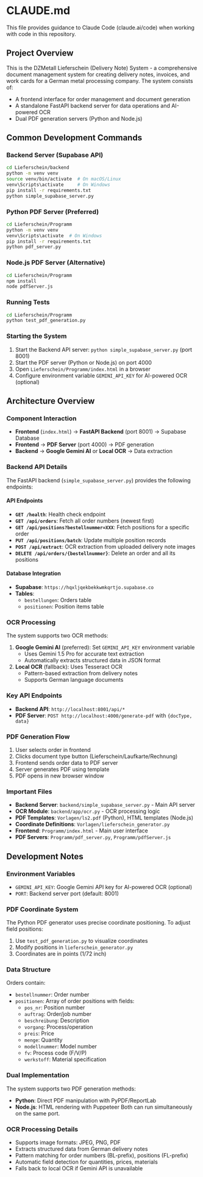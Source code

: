 # CLAUDE.md

This file provides guidance to Claude Code (claude.ai/code) when working with code in this repository.

## Project Overview

This is the DZMetall Lieferschein (Delivery Note) System - a comprehensive document management system for creating delivery notes, invoices, and work cards for a German metal processing company. The system consists of:
- A frontend interface for order management and document generation
- A standalone FastAPI backend server for data operations and AI-powered OCR
- Dual PDF generation servers (Python and Node.js)

## Common Development Commands

### Backend Server (Supabase API)
```bash
cd Lieferschein/backend
python -m venv venv
source venv/bin/activate  # On macOS/Linux
venv\Scripts\activate     # On Windows
pip install -r requirements.txt
python simple_supabase_server.py
```

### Python PDF Server (Preferred)
```bash
cd Lieferschein/Programm
python -m venv venv
venv\Scripts\activate  # On Windows
pip install -r requirements.txt
python pdf_server.py
```

### Node.js PDF Server (Alternative)
```bash
cd Lieferschein/Programm
npm install
node pdfServer.js
```

### Running Tests
```bash
cd Lieferschein/Programm
python test_pdf_generation.py
```

### Starting the System
1. Start the Backend API server: `python simple_supabase_server.py` (port 8001)
2. Start the PDF server (Python or Node.js) on port 4000
3. Open `Lieferschein/Programm/index.html` in a browser
4. Configure environment variable `GEMINI_API_KEY` for AI-powered OCR (optional)

## Architecture Overview

### Component Interaction
- **Frontend** (`index.html`) → **FastAPI Backend** (port 8001) → Supabase Database
- **Frontend** → **PDF Server** (port 4000) → PDF generation
- **Backend** → **Google Gemini AI** or **Local OCR** → Data extraction

### Backend API Details
The FastAPI backend (`simple_supabase_server.py`) provides the following endpoints:

#### API Endpoints
- **`GET /health`**: Health check endpoint
- **`GET /api/orders`**: Fetch all order numbers (newest first)
- **`GET /api/positions?bestellnummer=XXX`**: Fetch positions for a specific order
- **`PUT /api/positions/batch`**: Update multiple position records
- **`POST /api/extract`**: OCR extraction from uploaded delivery note images
- **`DELETE /api/orders/{bestellnummer}`**: Delete an order and all its positions

#### Database Integration
- **Supabase**: `https://hqxljqekbekkwmkqrtjo.supabase.co`
- **Tables**:
  - `bestellungen`: Orders table
  - `positionen`: Position items table

### OCR Processing
The system supports two OCR methods:
1. **Google Gemini AI** (preferred): Set `GEMINI_API_KEY` environment variable
   - Uses Gemini 1.5 Pro for accurate text extraction
   - Automatically extracts structured data in JSON format
2. **Local OCR** (fallback): Uses Tesseract OCR
   - Pattern-based extraction from delivery notes
   - Supports German language documents

### Key API Endpoints
- **Backend API**: `http://localhost:8001/api/*`
- **PDF Server**: `POST http://localhost:4000/generate-pdf` with `{docType, data}`

### PDF Generation Flow
1. User selects order in frontend
2. Clicks document type button (Lieferschein/Laufkarte/Rechnung)
3. Frontend sends order data to PDF server
4. Server generates PDF using template
5. PDF opens in new browser window

### Important Files
- **Backend Server**: `backend/simple_supabase_server.py` - Main API server
- **OCR Module**: `backend/app/ocr.py` - OCR processing logic
- **PDF Templates**: `Vorlagen/ls2.pdf` (Python), HTML templates (Node.js)
- **Coordinate Definitions**: `Vorlagen/lieferschein_generator.py`
- **Frontend**: `Programm/index.html` - Main user interface
- **PDF Servers**: `Programm/pdf_server.py`, `Programm/pdfServer.js`

## Development Notes

### Environment Variables
- `GEMINI_API_KEY`: Google Gemini API key for AI-powered OCR (optional)
- `PORT`: Backend server port (default: 8001)

### PDF Coordinate System
The Python PDF generator uses precise coordinate positioning. To adjust field positions:
1. Use `test_pdf_generation.py` to visualize coordinates
2. Modify positions in `lieferschein_generator.py`
3. Coordinates are in points (1/72 inch)

### Data Structure
Orders contain:
- `bestellnummer`: Order number
- `positionen`: Array of order positions with fields:
  - `pos_nr`: Position number
  - `auftrag`: Order/job number
  - `beschreibung`: Description
  - `vorgang`: Process/operation
  - `preis`: Price
  - `menge`: Quantity
  - `modellnummer`: Model number
  - `fv`: Process code (F/V/P)
  - `werkstoff`: Material specification

### Dual Implementation
The system supports two PDF generation methods:
- **Python**: Direct PDF manipulation with PyPDF/ReportLab
- **Node.js**: HTML rendering with Puppeteer
Both can run simultaneously on the same port.

### OCR Processing Details
- Supports image formats: JPEG, PNG, PDF
- Extracts structured data from German delivery notes
- Pattern matching for order numbers (BL-prefix), positions (FL-prefix)
- Automatic field detection for quantities, prices, materials
- Falls back to local OCR if Gemini API is unavailable